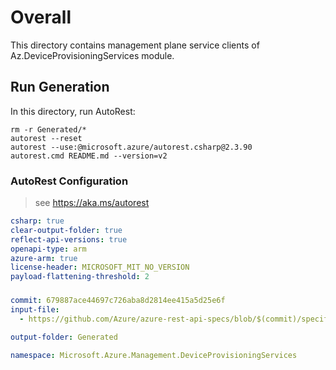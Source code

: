 # Overall
This directory contains management plane service clients of Az.DeviceProvisioningServices module.

## Run Generation
In this directory, run AutoRest:
```
rm -r Generated/*
autorest --reset
autorest --use:@microsoft.azure/autorest.csharp@2.3.90
autorest.cmd README.md --version=v2
```

### AutoRest Configuration
> see https://aka.ms/autorest
``` yaml
csharp: true
clear-output-folder: true
reflect-api-versions: true
openapi-type: arm
azure-arm: true
license-header: MICROSOFT_MIT_NO_VERSION
payload-flattening-threshold: 2
```

###
``` yaml
commit: 679887ace44697c726aba8d2814ee415a5d25e6f
input-file:
  - https://github.com/Azure/azure-rest-api-specs/blob/$(commit)/specification/deviceprovisioningservices/resource-manager/Microsoft.Devices/stable/2017-11-15/iotdps.json

output-folder: Generated

namespace: Microsoft.Azure.Management.DeviceProvisioningServices
```